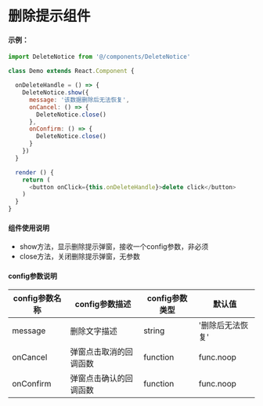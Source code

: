# 删除提示组件

#### 示例：

```js
import DeleteNotice from '@/components/DeleteNotice'

class Demo extends React.Component {

  onDeleteHandle = () => {
    DeleteNotice.show({
      message: '该数据删除后无法恢复',
      onCancel: () => {
        DeleteNotice.close()
      },
      onConfirm: () => {
        DeleteNotice.close()
      }
    })
  }

  render () {
  	return (
      <button onClick={this.onDeleteHandle}>delete click</button>
  	)
  }
}
```

#### 组件使用说明

* show方法，显示删除提示弹窗，接收一个config参数，非必须
* close方法，关闭删除提示弹窗，无参数

#### config参数说明

|  config参数名称  | config参数描述 | config参数类型 | 默认值 |
|  ----  | ----  | ----  | ----  |
|  message  | 删除文字描述 | string | '删除后无法恢复' |
|  onCancel  | 弹窗点击取消的回调函数 | function | func.noop |
|  onConfirm  | 弹窗点击确认的回调函数 | function | func.noop |
